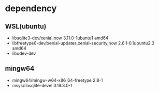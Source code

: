 # dependency 

## WSL(ubuntu)

* libsqlite3-dev/xenial,now 3.11.0-1ubuntu1 amd64 
* libfreetype6-dev/xenial-updates,xenial-security,now 2.6.1-0.1ubuntu2.3 amd64
* libudev-dev

## mingw64

* mingw64/mingw-w64-x86_64-freetype 2.8-1
* msys/libsqlite-devel 3.19.3.0-1


